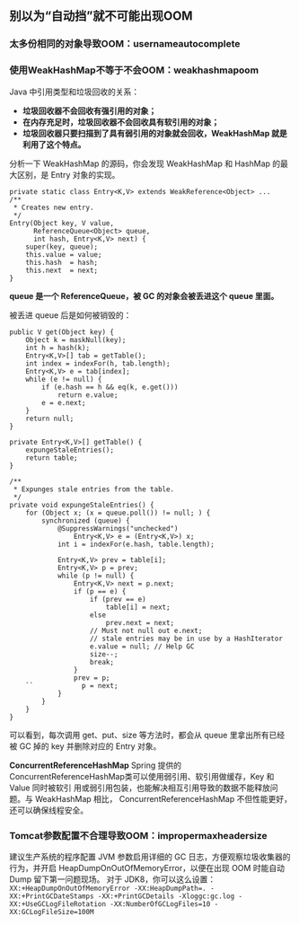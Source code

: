 ## 别以为“自动挡”就不可能出现OOM
### 太多份相同的对象导致OOM：usernameautocomplete
### 使用WeakHashMap不等于不会OOM：weakhashmapoom
Java 中引用类型和垃圾回收的关系：
- **垃圾回收器不会回收有强引用的对象；**
- **在内存充足时，垃圾回收器不会回收具有软引用的对象；**
- **垃圾回收器只要扫描到了具有弱引用的对象就会回收，WeakHashMap 就是利用了这个特点。**

分析一下 WeakHashMap 的源码，你会发现 WeakHashMap 和 HashMap 的最大区别，是 Entry 对象的实现。
```
private static class Entry<K,V> extends WeakReference<Object> ...
/**
 * Creates new entry.
 */
Entry(Object key, V value,
      ReferenceQueue<Object> queue, 
      int hash, Entry<K,V> next) {
    super(key, queue);
    this.value = value;
    this.hash  = hash;
    this.next  = next;
}
```
**queue 是一个 ReferenceQueue，被 GC 的对象会被丢进这个 queue 里面。**

被丢进 queue 后是如何被销毁的：
```
public V get(Object key) {
    Object k = maskNull(key);
    int h = hash(k);
    Entry<K,V>[] tab = getTable();
    int index = indexFor(h, tab.length);
    Entry<K,V> e = tab[index];
    while (e != null) {
        if (e.hash == h && eq(k, e.get()))
            return e.value;
        e = e.next;
    }
    return null;
}

private Entry<K,V>[] getTable() {
    expungeStaleEntries();
    return table;
}

/**
 * Expunges stale entries from the table.
 */
private void expungeStaleEntries() {
    for (Object x; (x = queue.poll()) != null; ) {
        synchronized (queue) {
            @SuppressWarnings("unchecked")
                Entry<K,V> e = (Entry<K,V>) x;
            int i = indexFor(e.hash, table.length);

            Entry<K,V> prev = table[i];
            Entry<K,V> p = prev;
            while (p != null) {
                Entry<K,V> next = p.next;
                if (p == e) {
                    if (prev == e)
                        table[i] = next;
                    else
                        prev.next = next;
                    // Must not null out e.next;
                    // stale entries may be in use by a HashIterator
                    e.value = null; // Help GC
                    size--;
                    break;
                }
                prev = p;
    ``            p = next;
            }
        }
    }
}
```
可以看到，每次调用 get、put、size 等方法时，都会从 queue 里拿出所有已经被 GC 掉的 key 并删除对应的 Entry 对象。

**ConcurrentReferenceHashMap**
Spring 提供的ConcurrentReferenceHashMap类可以使用弱引用、软引用做缓存，Key 和 Value 同时被软引
用或弱引用包装，也能解决相互引用导致的数据不能释放问题。与 WeakHashMap 相比，
ConcurrentReferenceHashMap 不但性能更好，还可以确保线程安全。

### Tomcat参数配置不合理导致OOM：impropermaxheadersize

建议生产系统的程序配置 JVM 参数启用详细的 GC 日志，方便观察垃圾收集器的行为，并开启 
HeapDumpOnOutOfMemoryError，以便在出现 OOM 时能自动 Dump 留下第一问题现场。
对于 JDK8，你可以这么设置：
`XX:+HeapDumpOnOutOfMemoryError -XX:HeapDumpPath=. -XX:+PrintGCDateStamps -XX:+PrintGCDetails -Xloggc:gc.log -XX:+UseGCLogFileRotation -XX:NumberOfGCLogFiles=10 -XX:GCLogFileSize=100M`